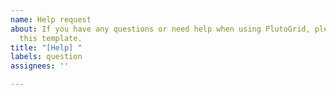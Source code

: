```yaml
---
name: Help request
about: If you have any questions or need help when using PlutoGrid, please fill out
  this template.
title: "[Help] "
labels: question
assignees: ''

---
```


<!--
For help, if you have sample code or images that might be helpful, please provide them.
If you think the Flutter, PlutoGrid and OS versions might be related to the problem, please provide them as well.
-->
